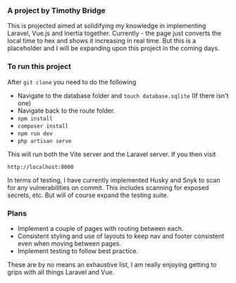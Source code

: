 ### A project by Timothy Bridge
This is projected aimed at solidifying my knowledge in implementing Laravel, Vue.js
and Inertia together.
Currently - the page just converts the local time to hex and shows it increasing in
real time.
But this is a placeholder and I will be expanding upon this project in the coming days.

### To run this project
After `git clone` you need to do the following

* Navigate to the database folder and `touch database.sqlite` (If there isn't one)
* Navigate back to the route folder.
* `npm install`
* `composer install`
* `npm run dev`
* `php artisan serve`

This will run both the Vite server and the Laravel server. If you then visit

`http://localhost:8000`

In terms of testing, I have currently implemented Husky and Snyk to scan for any vulnerabilities on commit.
This includes scanning for exposed secrets, etc. But will of course expand the testing suite.

### Plans

* Implement a couple of pages with routing between each.
* Consistent styling and use of layouts to keep nav and footer consistent even when moving between pages.
* Implement testing to follow best practice.

These are by no means an exhaustive list, I am really enjoying getting to grips with
all things Laravel and Vue.
